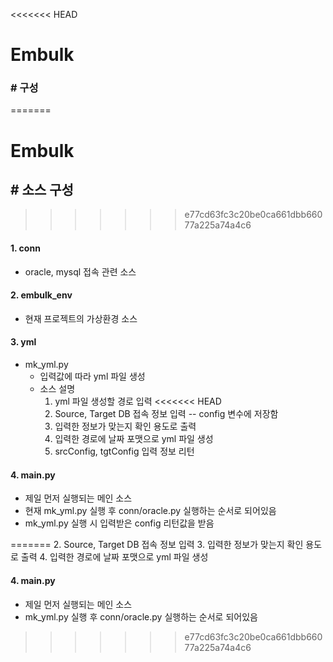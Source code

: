 <<<<<<< HEAD
# Embulk 
### # 구성
=======
# Embulk
## # 소스 구성
>>>>>>> e77cd63fc3c20be0ca661dbb66077a225a74a4c6
#### 1. conn
  - oracle, mysql 접속 관련 소스
  
#### 2. embulk_env
  - 현재 프로젝트의 가상환경 소스
  
#### 3. yml
  - mk_yml.py
    - 입력값에 따라 yml 파일 생성
    - 소스 설명
      1. yml 파일 생성할 경로 입력
<<<<<<< HEAD
      2. Source, Target DB 접속 정보 입력 -- config 변수에 저장함
      3. 입력한 정보가 맞는지 확인 용도로 출력
      4. 입력한 경로에 날짜 포맷으로 yml 파일 생성
      5. srcConfig, tgtConfig 입력 정보 리턴 
#### 4. main.py
  - 제일 먼저 실행되는 메인 소스
  - 현재 mk_yml.py 실행 후 conn/oracle.py 실행하는 순서로 되어있음
  - mk_yml.py 실행 시 입력받은 config 리턴값을 받음
  
=======
      2. Source, Target DB 접속 정보 입력
      3. 입력한 정보가 맞는지 확인 용도로 출력
      4. 입력한 경로에 날짜 포맷으로 yml 파일 생성
#### 4. main.py
  - 제일 먼저 실행되는 메인 소스
  - mk_yml.py 실행 후 conn/oracle.py 실행하는 순서로 되어있음
  
>>>>>>> e77cd63fc3c20be0ca661dbb66077a225a74a4c6

